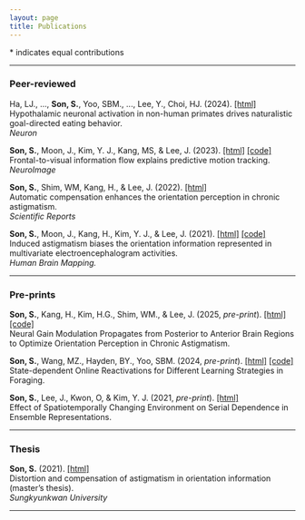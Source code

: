 ```yaml
---
layout: page
title: Publications
---
```

\* indicates equal contributions

***
### Peer-reviewed

Ha, LJ., ..., **Son, S.**, Yoo, SBM., ..., Lee, Y., Choi, HJ. (2024). [[html]](https://www.cell.com/neuron/fulltext/S0896-6273(24)00236-8) <br>
Hypothalamic neuronal activation in non-human primates drives naturalistic goal-directed eating behavior. <br>
*Neuron* <br>

**Son, S.**, Moon, J., Kim, Y. J., Kang, MS, & Lee, J. (2023). 
[[html]](https://doi.org/10.1016/j.neuroimage.2023.119914)
[[code]](https://www.dropbox.com/sh/deyj5j6g4t5gmt4/AACRYR_T61edemU_48l8d03ta?dl=0)
<br>
Frontal-to-visual information flow explains predictive motion tracking. <br>
*NeuroImage* <br>

**Son, S.**, Shim, WM, Kang, H., & Lee, J. (2022). 
[[html]](https://www.nature.com/articles/s41598-022-07788-y) 
<br>
Automatic compensation enhances the orientation perception in chronic astigmatism. <br>
*Scientific Reports* <br>

**Son, S.**, Moon, J., Kang, H., Kim, Y. J., & Lee, J. (2021). 
[[html]](https://onlinelibrary.wiley.com/doi/full/10.1002/hbm.25550)
[[code]](https://www.dropbox.com/sh/o1jg74rw3sdqx1g/AACQjgXq0TZWrCnkTM7bsgsga?dl=0) <br> 
Induced astigmatism biases the orientation information represented in multivariate electroencephalogram activities. <br>
*Human Brain Mapping.* <br>

***

### Pre-prints

**Son, S.**, Kang, H., Kim, H.G., Shim, WM., & Lee, J. (2025, *pre-print*). 
[[html]](https://www.biorxiv.org/content/10.1101/2025.04.13.648557v1)
[[code]](https://github.com/SangkyuSon/astigEEG)  <br> 
Neural Gain Modulation Propagates from Posterior to Anterior Brain Regions to Optimize Orientation Perception in Chronic Astigmatism. <br>

**Son, S.**, Wang, MZ., Hayden, BY., Yoo, SBM. (2024, *pre-print*). 
[[html]](https://www.biorxiv.org/content/10.1101/2024.03.25.586512v1)
[[code]](https://github.com/SangkyuSon/VRmaze)  <br> 
State-dependent Online Reactivations for Different Learning Strategies in Foraging.

**Son, S.**, Lee, J., Kwon, O, & Kim, Y. J. (2021, *pre-print*). 
[[html]](https://www.biorxiv.org/content/10.1101/2021.11.30.470662v1.full) <br> 
Effect of Spatiotemporally Changing Environment on Serial Dependence in Ensemble Representations. <br>

***
### Thesis
**Son, S.** (2021). 
[[html]](https://lib.skku.edu/suwon/en/#/search/detail/14859124)<br>
Distortion and compensation of astigmatism in orientation information (master’s thesis). <br>
*Sungkyunkwan University* <br>

***
